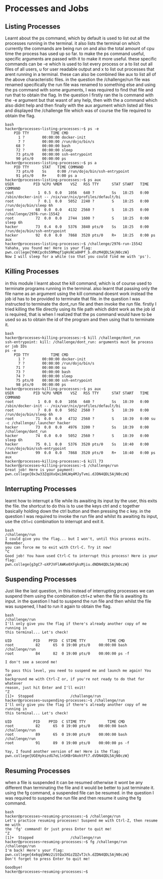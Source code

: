# Processes and Jobs
## Listing Processes
Learnt about the ps command, which by default is used to list out all the processes running in the terminal.
it also lists the terminal on which currently the commands are being run on and also the total amount of cpu time the process has used up so far.
to make the ps command useful, specific arguments are passed with it to make it more useful.
these specific commands can be -e which is used to list every process or a to list out all files of all users, u for user readable output and x to list out processes that arent running in a terminal.
these can also be combined like aux to list all of the above characteristic files.
in the question the /challenge/run file was renamed specifically the run file was renamed to something else and using the ps command with some arguments, I was required to find that file and run that to obtain the flag.
In the question I firstly ran the ls command with the -e argument but that wasnt of any help, then with the a command which also didnt help and then finally with the aux argument which listed all files and displayed the /challenge file which was of course the file required to obtain the flag.
~~~
bash
hacker@processes~listing-processes:~$ ps -e
    PID TTY          TIME CMD
      1 ?        00:00:00 docker-init
      7 ?        00:00:00 /run/dojo/bin/s
     68 ?        00:00:00 bash
     72 ?        00:00:00 sleep
     73 pts/0    00:00:00 ssh-entrypoint
     90 pts/0    00:00:00 ps
hacker@processes~listing-processes:~$ ps a
    PID TTY      STAT   TIME COMMAND
     73 pts/0    Ss     0:00 /run/dojo/bin/ssh-entrypoint
     91 pts/0    R+     0:00 ps a
hacker@processes~listing-processes:~$ ps aux
USER         PID %CPU %MEM    VSZ   RSS TTY      STAT START   TIME COMMAND
root           1  0.5  0.0   1056   640 ?        Ss   18:25   0:00 /sbin/docker-init -- /nix/var/nix/profiles/default/bi
root           7  0.1  0.0   5052  2240 ?        S    18:25   0:00 /run/dojo/bin/sleep 6h
root          68  0.0  0.0   4132  2560 ?        S    18:25   0:00 /challenge/2976-run-15542
root          72  0.0  0.0   2744  1600 ?        S    18:25   0:00 sleep 6h
hacker        73  0.4  0.0   5376  3840 pts/0    Ss   18:25   0:00 /run/dojo/bin/ssh-entrypoint
hacker        92  0.0  0.0   7868  3520 pts/0    R+   18:25   0:00 ps aux
hacker@processes~listing-processes:~$ /challenge/2976-run-15542
Yahaha, you found me! Here is your flag:
pwn.college{YHKCpc0s59Mmqf1qHsNCa8HPf_b.dhzM4QDL5AjN0czW}
Now I will sleep for a while (so that you could find me with 'ps').
~~~


## Killing Processes
in this module I learnt about the kill command, which is of course used to terminate programs running in the terminal. also learnt that passing only the file name as an argument using the kill command doesnt work instead the job id has to be provided to terminate that file.
in the question I was instructed to terminate the dont_run file and then invoke the run file.
firstly I tried killing the file directly using its file path which didnt work as the job id is required, that is when I realized that the ps command would have to be used so as to obtain the id of the program and then using that to terminate it.
~~~
bash
hacker@processes~killing-processes:~$ kill /challenge/dont_run
ssh-entrypoint: kill: /challenge/dont_run: arguments must be process or job IDs
ps -e
    PID TTY          TIME CMD
      1 ?        00:00:00 docker-init
      7 ?        00:00:00 /run/dojo/bin/s
     71 ?        00:00:00 su
     73 ?        00:00:00 bash
     74 ?        00:00:00 sleep
     75 pts/0    00:00:00 ssh-entrypoint
     98 pts/0    00:00:00 ps
hacker@processes~killing-processes:~$ ps aux
USER         PID %CPU %MEM    VSZ   RSS TTY      STAT START   TIME COMMAND
root           1  0.0  0.0   1056   640 ?        Ss   18:39   0:00 /sbin/docker-init -- /nix/var/nix/profiles/default/bi
root           7  0.0  0.0   5052  2560 ?        S    18:39   0:00 /run/dojo/bin/sleep 6h
root          71  0.0  0.0   4732  2560 ?        S    18:39   0:00 su -c /challenge/.launcher hacker
hacker        73  0.0  0.0   4976  3200 ?        Ss   18:39   0:00 /challenge/dont_run
hacker        74  0.0  0.0   5052  2560 ?        S    18:39   0:00 sleep 6h
hacker        75  0.1  0.0   5376  3520 pts/0    Ss   18:40   0:00 /run/dojo/bin/ssh-entrypoint
hacker        99  0.0  0.0   7868  3520 pts/0    R+   18:40   0:00 ps aux
hacker@processes~killing-processes:~$ kill 73
hacker@processes~killing-processes:~$ /challenge/run
Great job! Here is your payment:
pwn.college{0x3w33ZqUXxQxLbHLWq4MJyTvmi.dJDN4QDL5AjN0czW}
~~~

## Interrupting Processes
learnt how to interrupt a file while its awaiting its input by the user, this exits the file.
the shortcut to do this is to use the keys ctrl and c together basically holding down the ctrl button and then pressing the c key.
in the question I was required to invoke the run file and whilst its awaiting its input, use the ctrl+c combination to interrupt and exit it.
~~~
bash
/challenge/run
I could give you the flag... but I won't, until this process exits. Remember,
you can force me to exit with Ctrl-C. Try it now!
^C
Good job! You have used Ctrl-C to interrupt this process! Here is your flag:
pwn.college{g3gC7-oXPJVFlAWKe0XFgksMjiu.dNDN4QDL5AjN0czW}
~~~

## Suspending Processes
Just like the last question, in this instead of interrupting processes we can suspend them using the combination ctrl+z when the file is awaiting its input.
in the question I had to suspend the run file and then whilst the file was suspened, I had to run it again to obtain the flag.
~~~
bash
/challenge/run
I'll only give you the flag if there's already another copy of me running in
this terminal... Let's check!

UID          PID    PPID  C STIME TTY          TIME CMD
root          82      65  0 19:00 pts/0    00:00:00 bash /challenge/run
root          84      82  0 19:00 pts/0    00:00:00 ps -f

I don't see a second me!

To pass this level, you need to suspend me and launch me again! You can
background me with Ctrl-Z or, if you're not ready to do that for whatever
reason, just hit Enter and I'll exit!
^Z
[1]+  Stopped                 /challenge/run
hacker@processes~suspending-processes:~$ /challenge/run
I'll only give you the flag if there's already another copy of me running in
this terminal... Let's check!

UID          PID    PPID  C STIME TTY          TIME CMD
root          82      65  0 19:00 pts/0    00:00:00 bash /challenge/run
root          89      65  0 19:00 pts/0    00:00:00 bash /challenge/run
root          91      89  0 19:00 pts/0    00:00:00 ps -f

Yay, I found another version of me! Here is the flag:
pwn.college{UGEHykszdG7eLlnSKBrOAoktFt7.dVDN4QDL5AjN0czW}
~~~

## Resuming Processes
when a file is suspended it can be resumed otherwise it wont be any different than terminating the file and it would be better to just terminate it.
using the fg command, a suspended file can be resumed.
in the question I was required to suspend the run file and then resume it using the fg command.
~~~
bash
hacker@processes~resuming-processes:~$ /challenge/run
Let's practice resuming processes! Suspend me with Ctrl-Z, then resume me with
the 'fg' command! Or just press Enter to quit me!
^Z
[1]+  Stopped                 /challenge/run
hacker@processes~resuming-processes:~$ fg /challenge/run
/challenge/run
I'm back! Here's your flag:
pwn.college{4x6qqSHWz2iStQa3XGzZQZvTJch.dZDN4QDL5AjN0czW}
Don't forget to press Enter to quit me!

Goodbye!
hacker@processes~resuming-processes:~$
~~~
